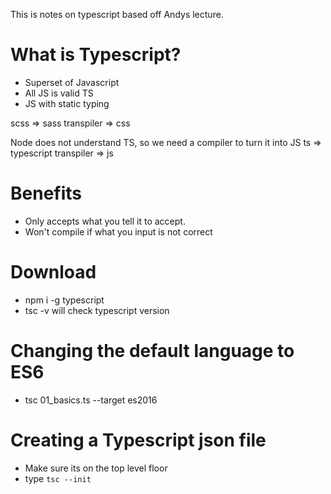 This is notes on typescript based off Andys lecture.

# What is Typescript?
* Superset of Javascript
* All JS is valid TS
* JS with static typing

scss => sass transpiler => css

Node does not understand TS, so we need a compiler to turn it into JS
ts => typescript transpiler => js

# Benefits
* Only accepts what you tell it to accept. 
* Won't compile if what you input is not correct

# Download 
- npm i -g typescript
- tsc -v will check typescript version

# Changing the default language to ES6
- tsc 01_basics.ts --target es2016

# Creating a Typescript json file
- Make sure its on the top level floor
- type `tsc --init`